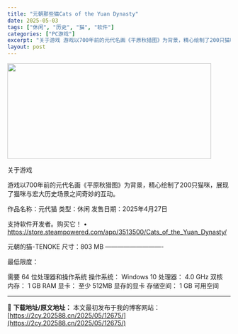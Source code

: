 ```yaml
---
title: "元朝那些猫Cats of the Yuan Dynasty"
date: 2025-05-03
tags: ["休闲", "历史", "猫", "软件"]
categories: ["PC游戏"]
excerpt: "关于游戏 游戏以700年前的元代名画《平原秋猎图》为背景，精心绘制了200只猫咪，展现了猫咪与宏大历史场景之间奇妙的互动。 作品名称：元代猫 类型：休闲 发售日期：2025年4月27日 支持软件开发者。购买它！ • https://store.steampowered.com/app/3513500&hellip;"
layout: post
---
```


<img class="aligncenter size-full wp-image-12666" src="https://2cy.202588.cn/wp-content/uploads/2025/05/202505030319447.webp" alt="" width="460" height="215" />

关于游戏

游戏以700年前的元代名画《平原秋猎图》为背景，精心绘制了200只猫咪，展现了猫咪与宏大历史场景之间奇妙的互动。

作品名称：元代猫
类型：休闲
发售日期：2025年4月27日

支持软件开发者。购买它！
• https://store.steampowered.com/app/3513500/Cats_of_the_Yuan_Dynasty/

元朝的猫-TENOKE
尺寸：803 MB
—————————-

最低限度：

需要 64 位处理器和操作系统
操作系统： Windows 10
处理器： 4.0 GHz 双核
内存： 1 GB RAM
显卡： 至少 512MB 显存的显卡
存储空间： 1 GB 可用空间

---
📖 **下载地址/原文地址：** 本文最初发布于我的博客网站：[https://2cy.202588.cn/2025/05/12675/](https://2cy.202588.cn/2025/05/12675/)
